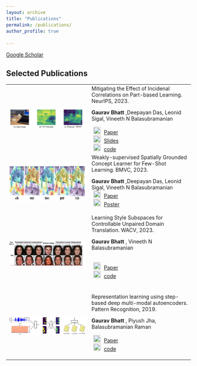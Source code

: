 ```yaml
---
layout: archive
title: "Publications"
permalink: /publications/
author_profile: true

---
```


<!-- Google tag (gtag.js) -->
<script async src="https://www.googletagmanager.com/gtag/js?id=G-3RM1Q5B81D"></script>
<script>
  window.dataLayer = window.dataLayer || [];
  function gtag(){dataLayer.push(arguments);}
  gtag('js', new Date());

  gtag('config', 'G-3RM1Q5B81D');
</script>

[Google Scholar](https://scholar.google.co.in/citations?user=PcmMT-4AAAAJ&hl=en)

## Selected Publications
<table style="border: none; border-collapse: collapse;" border="0">
  
<tr style="border-collapse: separate; border-spacing:30em;">

<td style="border-collapse: collapse; border: none;">
<img src="https://raw.githubusercontent.com/GauravBh1010tt/GauravBh1010tt.github.io/master/images/dpvit.png" width="800"/>
</td>

<td style="border-collapse: collapse; border: none;">
Mitigating the Effect of Incidenal Correlations on Part-based Learning. NeurIPS, 2023.
  
<b>Gaurav Bhatt</b> ,Deepayan Das, Leonid Sigal, Vineeth N Balasubramanian
<br>

<img src="https://raw.githubusercontent.com/sunshineatnoon/sunshineatnoon.github.io/master/images/pdf_icon.png" width="20" height="20" hspace="5">
<span><a href="https://openreview.net/forum?id=8Xn3D9OtqI">Paper</a></span>
<br>
<img src="https://raw.githubusercontent.com/sunshineatnoon/sunshineatnoon.github.io/master/images/web_icon.png" width="20" height="20" hspace="5" >
<span><a href="https://neurips.cc/media/neurips-2023/Slides/72642.pdf">Slides</a></span>
<br>
<img src="https://raw.githubusercontent.com/sunshineatnoon/sunshineatnoon.github.io/master/images/github_icon.png" width="20" height="20" hspace="5">
<span><a href="https://github.com/GauravBh1010tt/DPViT.git">code</a></span>
</td>

</tr>

 

<tr style="border-collapse: separate; border-spacing:30em;">

<td style="border-collapse: collapse; border: none;">
<img src="https://raw.githubusercontent.com/GauravBh1010tt/GauravBh1010tt.github.io/master/images/bmvc.png" width="800" height="100"/>
</td>

<td style="border-collapse: collapse; border: none;">
Weakly-supervised Spatially Grounded Concept Learner for Few-Shot Learning. BMVC, 2023.
  
<b>Gaurav Bhatt</b> ,Deepayan Das, Leonid Sigal, Vineeth N Balasubramanian
<br>
<img src="https://raw.githubusercontent.com/sunshineatnoon/sunshineatnoon.github.io/master/images/pdf_icon.png" width="20" height="20" hspace="5">
<span><a href="https://papers.bmvc2023.org/0858.pdf">Paper</a></span>
<br>
<img src="https://raw.githubusercontent.com/sunshineatnoon/sunshineatnoon.github.io/master/images/web_icon.png" width="20" height="20" hspace="5" >
<span><a href="https://bmvc2022.mpi-inf.mpg.de/BMVC2023/0858_poster.pdf">Poster</a></span>
<br>

<!--- 
<img src="https://raw.githubusercontent.com/sunshineatnoon/sunshineatnoon.github.io/master/images/pdf_icon.png" width="20" height="20" hspace="5">
<span><a href="Coming soon"> Paper</a></span>
<br>
<img src="https://raw.githubusercontent.com/sunshineatnoon/sunshineatnoon.github.io/master/images/web_icon.png" width="20" height="20" hspace="5" >
<span><a href="https://sites.google.com/view/uvc2019/">project page</a></span>
<br>
<img src="https://raw.githubusercontent.com/sunshineatnoon/sunshineatnoon.github.io/master/images/github_icon.png" width="20" height="20" hspace="5">
<span><a href="https://github.com/Liusifei/UVC">code</a></span>
--->
</td>
</tr>

<tr style="border-collapse: separate; border-spacing:30em;">

<td style="border-collapse: collapse; border: none;">
<img src="https://raw.githubusercontent.com/GauravBh1010tt/GauravBh1010tt.github.io/master/images/wacv.png" width="800"/>
</td>

<td style="border-collapse: collapse; border: none;">
Learning Style Subspaces for Controllable Unpaired Domain Translation. WACV, 2023.
  
<b>Gaurav Bhatt</b> , Vineeth N Balasubramanian  
<br>

<img src="https://raw.githubusercontent.com/sunshineatnoon/sunshineatnoon.github.io/master/images/pdf_icon.png" width="20" height="20" hspace="5">
<span><a href="https://openaccess.thecvf.com/content/WACV2023/papers/Bhatt_Learning_Style_Subspaces_for_Controllable_Unpaired_Domain_Translation_WACV_2023_paper.pdf">Paper</a></span>
<br>
<img src="https://raw.githubusercontent.com/sunshineatnoon/sunshineatnoon.github.io/master/images/github_icon.png" width="20" height="20" hspace="5">
<span><a href="https://github.com/GauravBh1010tt/Controllable-Domain-Translation">code</a></span>
<br>
<br>
<br>
</td>
</tr>


<tr style="border-collapse: separate; border-spacing:30em;">

<td style="border-collapse: collapse; border: none;">
<img src="https://raw.githubusercontent.com/GauravBh1010tt/GauravBh1010tt.github.io/master/images/corrmcnn.png" width="800"/>
</td>

<td style="border-collapse: collapse; border: none;">
Representation learning using step-based deep multi-modal autoencoders. Pattern Recognition, 2019.
  
<b>Gaurav Bhatt</b> , Piyush Jha, Balasubramanian Raman
<br>

<img src="https://raw.githubusercontent.com/sunshineatnoon/sunshineatnoon.github.io/master/images/pdf_icon.png" width="20" height="20" hspace="5">
<span><a href="https://pdf.sciencedirectassets.com/272206/1-s2.0-S0031320319X00072/1-s2.0-S0031320319302146/main.pdf?X-Amz-Security-Token=IQoJb3JpZ2luX2VjEFoaCXVzLWVhc3QtMSJGMEQCIFq5l5T8LTvfT0vj75m7QoOd34QswBc4881r2hVSoONrAiAPysEyJzZxIp1Fod3ll1QSxwD9SfAtY4kS0Lz3HvRkNiq8BQiz%2F%2F%2F%2F%2F%2F%2F%2F%2F%2F8BEAUaDDA1OTAwMzU0Njg2NSIMsbbhfSDemRA43RcJKpAF7fsu9akuAoEkwSHYrTVufwbJtRZIURnqw9RVqv1fth%2FqyFwoyVbGZvz%2Fy%2FHVoDwUTpfC%2BkcIEBYyHLxXxCv9tjvdJBnUtCGHSy0MHk04LKe7K2HE4mDxrv7wdGZTpsYw1%2FI6rTZskAnUwFr4TnCHf%2F1SwMnyRV9BXMdBrDsK5ASJt%2BtvAa0%2BeugYWDhufjHtrr3y31tpeCqSGFsmLdJOFocBrkEJXkunQtdvPKDT%2FO5TXekJV43hupGqVRjtFVj3wfVulHYWrLcZSxY8PrIpnxZHhXgDrjHJSPpuVLPGQEcql0WhxfUwPYz9dT9NP1C6aKYENlZ7qV%2FPg%2BWzzuv0YjAaE%2BhXwVopUA7iCuvD5qLCSVEZjfzad8ArlVCgalzQYU6jsMl86%2FRx6RDtCk5HCHBGofObKV4c6N7ZhDKvPJzlTDs%2FDTV9n3xJyXkoOlJ%2FRk6xxb9W0q6vpTscxJVq9m8aWOJ143bTYU87E44xoiOO%2FhZj3CC2q3WP8igGgw2OFPSJw%2FyNV61QGcHgk3LxYo8LNlryXIHC5v6LFdlZW8hiCWuxCTjr86wo73JxmKjAeXPRGqPoH58CdnSeedNvkiq7rvbU3vc8%2Fmc%2F4d6ZsEGCcAj1HmTuHRBU2n2jYUGWDjk2cNSfOps8iKTK%2FqLZfCHw3s489WopLC48u%2BaWfbIVcTeSoYO9NlkkjvpLo%2B7ekB4PIyrIEVtqCL%2FossBeCZfGGtgQrxFgeGFCcnluAy0MHP9AQ1YKhKoGpnbhwmQsj8FMkg6lGJZKlrgjvMUeiJ54rZjFtrdljK6JHnN5j5xMR7jG5%2FraH%2FCYFRm32xCvQ97GgZ7seZOWMevdVldQ7mSSpnGdoHpg4hLWDqo8P0AwmpSVqwY6sgENs4C2y1wlB1p%2FADjzn2Zf9XnVOpYkIuN2K05h095hfrBjsVYSgxA4kBHW3x9dOtrSJjr3zdjiLd4LHIggm%2BKZRqZ6oY%2BCXvOg5vzAXHBnPxJ33ANFSL2yqQgIP6XY9tJlibOBGYQSj4Ze94QTsIJ7NCk70ilyFs2NmWmBxufKpeHNtDhqVU2a%2Ba0Z3Um8QSjTeDHzx9DrS5t6fsa%2Fd1BBLy6eO5hZxtc1WZSNH%2FHGavt9&X-Amz-Algorithm=AWS4-HMAC-SHA256&X-Amz-Date=20231128T024319Z&X-Amz-SignedHeaders=host&X-Amz-Expires=300&X-Amz-Credential=ASIAQ3PHCVTYVFXARUVW%2F20231128%2Fus-east-1%2Fs3%2Faws4_request&X-Amz-Signature=ff54fa2981ef2a0db21eda3ea984a46a014bcbe6ab7b75cc5cca36d283cb9887&hash=e0b99429d1d29d79b29f91f2e84d42ec5975fe13ed392f68a6460333c487f2a4&host=68042c943591013ac2b2430a89b270f6af2c76d8dfd086a07176afe7c76c2c61&pii=S0031320319302146&tid=spdf-9048d72e-21a6-4269-8c4e-1c9ca5f025fb&sid=b82b847d1a32774e513a9883a2ba1b77558egxrqa&type=client&tsoh=d3d3LnNjaWVuY2VkaXJlY3QuY29t&ua=131c585d0202575457&rr=82cf43411eb905b9&cc=us">Paper</a></span>
<br>
<img src="https://raw.githubusercontent.com/sunshineatnoon/sunshineatnoon.github.io/master/images/github_icon.png" width="20" height="20" hspace="5">
<span><a href="https://github.com/GauravBh1010tt/DeepLearn/tree/master/corrMCNN">code</a></span>
<br>
<br>
</td>
</tr>

<!---
<tr style="border-collapse: separate; border-spacing:30em;">

<td style="border-collapse: collapse; border: none;">
<img src="https://raw.githubusercontent.com/sunshineatnoon/sunshineatnoon.github.io/master/images/affordance-teser.jpg" width="800"/>
</td>

<td style="border-collapse: collapse; border: none;">
Putting Humans in a Scene: Learning Affordance in 3D Indoor Environments. CVPR, 2019. 
  
<b>Xueting Li</b> , Sifei Liu , Kihwan Kim, Xiaolong Wang, Ming-Hsuan Yang, Jan Kautz.  
<br>

<img src="https://raw.githubusercontent.com/sunshineatnoon/sunshineatnoon.github.io/master/images/pdf_icon.png" width="20" height="20" hspace="5">
<span><a href="https://arxiv.org/abs/1903.05690v1">arxiv paper</a></span>
<br>
<img src="https://raw.githubusercontent.com/sunshineatnoon/sunshineatnoon.github.io/master/images/web_icon.png" width="20" height="20" hspace="5" >
<span><a href="https://sites.google.com/view/3d-affordance-cvpr19">project page</a></span>
<br>
</td>
</tr>


<tr style="border-collapse: separate; border-spacing:30em;">

<td style="border-collapse: collapse; border: none;">
<img src="https://raw.githubusercontent.com/sunshineatnoon/sunshineatnoon.github.io/master/images/lst-teser.png" width="800"/>
</td>

<td style="border-collapse: collapse; border: none;">
Learning Linear Transformations for Fast Arbitrary Style Transfer. CVPR, 2019.
  
<b>Xueting Li*</b> , Sifei Liu* , Jan Kautz , Ming-Hsuan Yang. 
<br>

<img src="https://raw.githubusercontent.com/sunshineatnoon/sunshineatnoon.github.io/master/images/pdf_icon.png" width="20" height="20" hspace="5">
<span><a href="https://arxiv.org/abs/1808.04537v1">arxiv paper</a></span>
<br>
<img src="https://raw.githubusercontent.com/sunshineatnoon/sunshineatnoon.github.io/master/images/web_icon.png" width="20" height="20" hspace="5" >
<span><a href="https://sites.google.com/view/linear-style-transfer-cvpr19">project page</a></span>
<br>
<img src="https://raw.githubusercontent.com/sunshineatnoon/sunshineatnoon.github.io/master/images/github_icon.png" width="20" height="20" hspace="5">
<span><a href="https://github.com/sunshineatnoon/LinearStyleTransfer">code</a></span>
</td>

</tr>



<tr style="border-collapse: separate; border-spacing:30em;">

<td style="border-collapse: collapse; border: none;">
<img src="https://raw.githubusercontent.com/sunshineatnoon/sunshineatnoon.github.io/master/images/close-teser.png" width="800" />
</td>

<td style="border-collapse: collapse; border: none;">
A Closed-form Solution to Photorealistic Image Stylization. ECCV, 2018.

Yijun Li , Ming-Yu Liu , <b>Xueting Li</b> , Ming-Hsuan Yang , Jan Kautz.
<br>

<img src="https://raw.githubusercontent.com/sunshineatnoon/sunshineatnoon.github.io/master/images/pdf_icon.png" width="20" height="20" hspace="5">
<span><a href="https://arxiv.org/abs/1802.06474">paper</a></span>
<br>
<img src="https://raw.githubusercontent.com/sunshineatnoon/sunshineatnoon.github.io/master/images/github_icon.png" width="20" height="20" hspace="5">
<span><a href="https://github.com/NVIDIA/FastPhotoStyle">code</a></span>

</td>

</tr>

--->


</table>

<!-- {% if author.googlescholar %}
  You can also find my articles on <u><a href="{{site.author.googlescholar}}">my Google Scholar profile</a>.</u>
{% endif %}

{% include base_path %}

{% for post in site.publications reversed %}
  {% include archive-single.html %}
{% endfor %} -->
